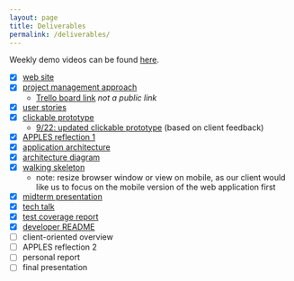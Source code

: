 ```yaml
---
layout: page
title: Deliverables
permalink: /deliverables/
---
```

Weekly demo videos can be found [here](https://jackowfish.github.io/big-words-site/2021/11/01/Demo-Videos.html).
- [x] [web site](https://jackowfish.github.io/big-words-site/)
- [x] [project management approach](https://jackowfish.github.io/big-words-site/2021/08/30/Project-Management-Approach.html)
    - [Trello board link](https://trello.com/b/44ptFkKT/kanban-board) *not a public link*
- [x] [user stories](https://jackowfish.github.io/big-words-site/2021/09/12/User-Stories.html)
- [x] [clickable prototype](https://www.figma.com/proto/8GEqDiy5R15fPxtbBRH6uY/Mobile-Clickable-Prototype?node-id=27%3A1132&scaling=min-zoom&page-id=0%3A1&starting-point-node-id=27%3A1132) 
   - [9/22: updated clickable prototype](https://www.figma.com/proto/nN1gq71nBpwzmpAneMNd2s/Prototype-v3?node-id=5%3A4225&scaling=min-zoom&page-id=0%3A1&starting-point-node-id=5%3A4225) (based on client feedback)
- [x] [APPLES reflection 1](https://jackowfish.github.io/big-words-site/2021/09/26/Apples-Reflection-1.html)
- [x] [application architecture](https://jackowfish.github.io/big-words-site/2021/10/03/Application-Architecture.html)
- [x] [architecture diagram](https://drive.google.com/file/d/1xZ34oV8ZcmgT-18Jw9oZuGVB4lBdZqQu/view?usp=sharing)
- [x] [walking skeleton](https://bigwords-202f6.web.app/#/) 
    - note: resize browser window or view on mobile, as our client would like us to focus on the mobile version of the web application first
- [x] [midterm presentation](https://docs.google.com/presentation/d/1o_ja1tCzVH9lEVo4OPFYnf-Rdz9RUhAi3x0N0QerEys/edit?usp=sharing)
- [x] [tech talk](https://docs.google.com/presentation/d/1WLR5hGQiySvypZziQL5UFeyFCEaOSAyp4v0ugGUcXXw/edit#slide=id.p)
- [x] [test coverage report](https://jackowfish.github.io/big-words-site/2021/11/08/Test-Coverage-Report.html)
- [x] [developer README](https://jackowfish.github.io/big-words-site/2021/11/14/Developer-README.html)
- [ ] client-oriented overview
- [ ] APPLES reflection 2
- [ ] personal report
- [ ] final presentation

